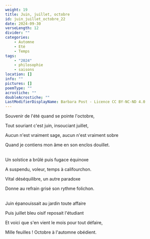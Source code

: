 ```yaml
---
weight: 19
title: Juin, juillet, octobre
id: juin_juillet_octobre_22
date: 2024-09-30
verseLength: 12
divider: ""
categories:
    - Automne
    - Eté
    - Temps
tags:
    - "2024"
    - philosophie
    - saisons
location: []
info: ""
pictures: []
poemType: ""
acrostiche: ""
doubleAcrostiche: ""
LastModifierDisplayName: Barbara Post - Licence CC BY-NC-ND 4.0
---
```

Souvenir de l'été quand se pointe l'octobre,

Tout souriant c'est juin, insouciant juillet,

Aucun n'est vraiment sage, aucun n'est vraiment sobre

Quand je contiens mon âme en son enclos douillet.

 \
Un solstice a brûlé puis fugace équinoxe

A suspendu, voleur, temps à califourchon.

Vital déséquilibre, un autre paradoxe

Donne au refrain grisé son rythme folichon.

 \
Juin épanouissait au jardin toute affaire

Puis juillet bleu oisif reposait l'étudiant

Et voici que s'en vient le mois pour tout défaire,

Mille feuilles ! Octobre à l'automne obédient.